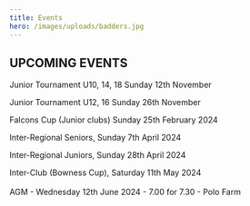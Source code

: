 ```yaml
---
title: Events
hero: /images/uploads/badders.jpg
---
```

## UPCOMING EVENTS

Junior Tournament U10, 14, 18 Sunday 12th November

Junior Tournament U12, 16  Sunday 26th November

F﻿alcons Cup (Junior clubs) Sunday 25th February 2024

Inter-Regional Seniors,  Sunday 7th April 2024 

Inter-Regional Juniors,  Sunday 28th April 2024

Inter-Club (Bowness Cup),  Saturday 11th May 2024\
\
A﻿GM - Wednesday 12th June 2024  - 7.00 for 7.30 - Polo Farm